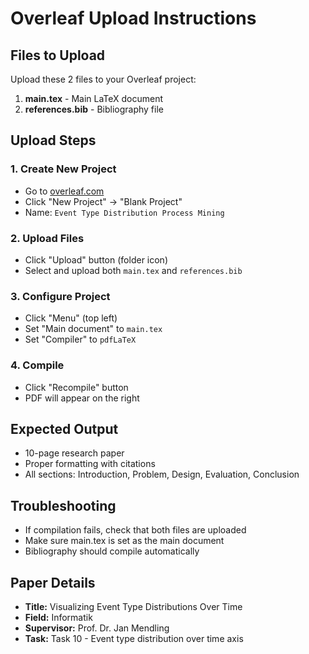 # Overleaf Upload Instructions

## Files to Upload
Upload these 2 files to your Overleaf project:

1. **main.tex** - Main LaTeX document
2. **references.bib** - Bibliography file

## Upload Steps

### 1. Create New Project
- Go to [overleaf.com](https://www.overleaf.com)
- Click "New Project" → "Blank Project"
- Name: `Event Type Distribution Process Mining`

### 2. Upload Files
- Click "Upload" button (folder icon)
- Select and upload both `main.tex` and `references.bib`

### 3. Configure Project
- Click "Menu" (top left)
- Set "Main document" to `main.tex`
- Set "Compiler" to `pdfLaTeX`

### 4. Compile
- Click "Recompile" button
- PDF will appear on the right

## Expected Output
- 10-page research paper
- Proper formatting with citations
- All sections: Introduction, Problem, Design, Evaluation, Conclusion

## Troubleshooting
- If compilation fails, check that both files are uploaded
- Make sure main.tex is set as the main document
- Bibliography should compile automatically

## Paper Details
- **Title:** Visualizing Event Type Distributions Over Time
- **Field:** Informatik
- **Supervisor:** Prof. Dr. Jan Mendling
- **Task:** Task 10 - Event type distribution over time axis
